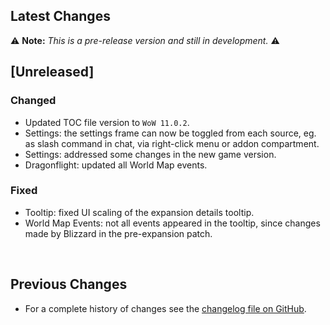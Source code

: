 ## Latest Changes

⚠️ **Note:** _This is a pre-release version and still in development._ ⚠️

## [Unreleased]

### Changed

* Updated TOC file version to `WoW 11.0.2`.
* Settings: the settings frame can now be toggled from each source, eg. as slash command in chat, via right-click menu or addon compartment.
* Settings: addressed some changes in the new game version.
* Dragonflight: updated all World Map events.

### Fixed

* Tooltip: fixed UI scaling of the expansion details tooltip.
* World Map Events: not all events appeared in the tooltip, since changes made by Blizzard in the pre-expansion patch.

&nbsp;

## Previous Changes

* For a complete history of changes see the [changelog file on GitHub](https://github.com/erglo/mission-report-button-plus/blob/main/CHANGELOG.md "CHANGELOG.md").
